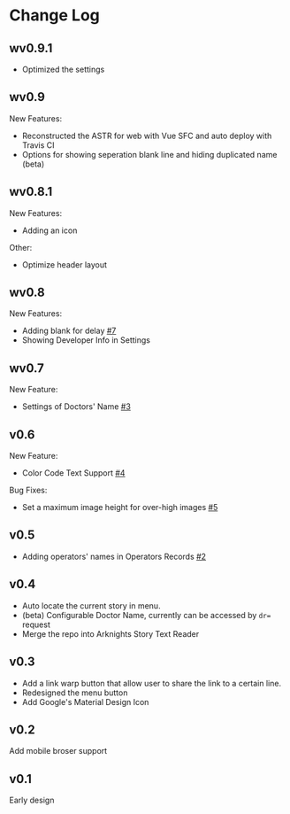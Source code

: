 # Change Log

## wv0.9.1

- Optimized the settings

## wv0.9

New Features:

- Reconstructed the ASTR for web with Vue SFC and auto deploy with Travis CI
- Options for showing seperation blank line and hiding duplicated name (beta)

## wv0.8.1

New Features:

- Adding an icon

Other:

- Optimize header layout

## wv0.8

New Features:

- Adding blank for delay [#7](https://github.com/050644zf/ArknightsStoryTextReader/issues/7)
- Showing Developer Info in Settings

## wv0.7

New Feature:

- Settings of Doctors' Name [#3](https://github.com/050644zf/ArknightsStoryTextReader/issues/3)

## v0.6

New Feature:

- Color Code Text Support [#4](https://github.com/050644zf/ArknightsStoryTextReader/issues/4)

Bug Fixes:

- Set a maximum image height for over-high images [#5](https://github.com/050644zf/ArknightsStoryTextReader/issues/5)

## v0.5

- Adding operators' names in Operators Records [#2](https://github.com/050644zf/ArknightsStoryTextReader/issues/2)

## v0.4

- Auto locate the current story in menu.
- (beta) Configurable Doctor Name, currently can be accessed by `dr=` request
- Merge the repo into Arknights Story Text Reader

## v0.3

- Add a link warp button that allow user to share the link to a certain line.
- Redesigned the menu button
- Add Google's Material Design Icon

## v0.2

Add mobile broser support

## v0.1

Early design
